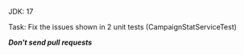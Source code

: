 JDK: 17

Task: Fix the issues shown in 2 unit tests (CampaignStatServiceTest)

<b><i>Don't send pull requests</i></b>
